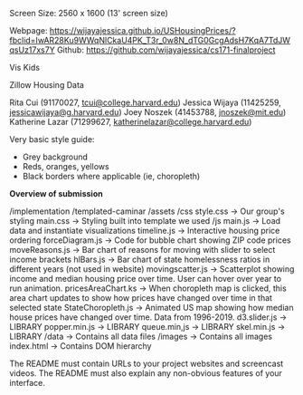 Screen Size: 2560 x 1600 (13' screen size)

Webpage: https://wijayajessica.github.io/USHousingPrices/?fbclid=IwAR28Ku9WWqNlCkaU4PK_T3r_0w8N_dTG0GcgAdsH7KqA7TdJWqsUz17xs7Y
Github: https://github.com/wijayajessica/cs171-finalproject


Vis Kids

Zillow Housing Data

Rita Cui (91170027, tcui@college.harvard.edu)
Jessica Wijaya (11425259, jessicawijaya@g.harvard.edu)
Joey Noszek (41453788, jnoszek@mit.edu)
Katherine Lazar (71299627, katherinelazar@college.harvard.edu)


Very basic style guide: 
- Grey background
- Reds, oranges, yellows
- Black borders where applicable (ie, choropleth)

**Overview of submission**

 /implementation
  /templated-caminar
   /assets
    /css
      style.css -> Our group's styling
      main.css -> Styling built into template we used
    /js
      main.js -> Load data and instantiate visualizations
      timeline.js -> Interactive housing price ordering
      forceDiagram.js -> Code for bubble chart showing ZIP code prices
      moveReasons.js -> Bar chart of reasons for moving with slider to select income brackets
      hlBars.js -> Bar chart of state homelessness ratios in different years (not used in website)
      movingscatter.js -> Scatterplot showing income and median housing price over time. User can hover over year to run animation. 
      pricesAreaChart.ks -> When choropleth map is clicked, this area chart updates to show how prices have changed over time in that selected state
      StateChoropleth.js -> Animated US map showing how median house prices have changed over time. Data from 1996-2019. 
      d3.slider.js -> LIBRARY
      popper.min.js -> LIBRARY
      queue.min,js -> LIBRARY
      skel.min.js -> LIBRARY
    /data
      -> Contains all data files
    /images
      -> Contains all images
    index.html
      -> Contains DOM hierarchy


The README must contain URLs to your project websites and screencast videos. The README must also explain any non-obvious features of your interface.
